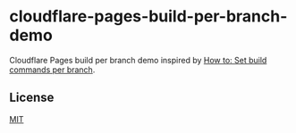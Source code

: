 # cloudflare-pages-build-per-branch-demo

Cloudflare Pages build per branch demo inspired by [How to: Set build commands per branch](https://developers.cloudflare.com/pages/how-to/build-commands-branches/).

## License

[MIT](LICENSE)

